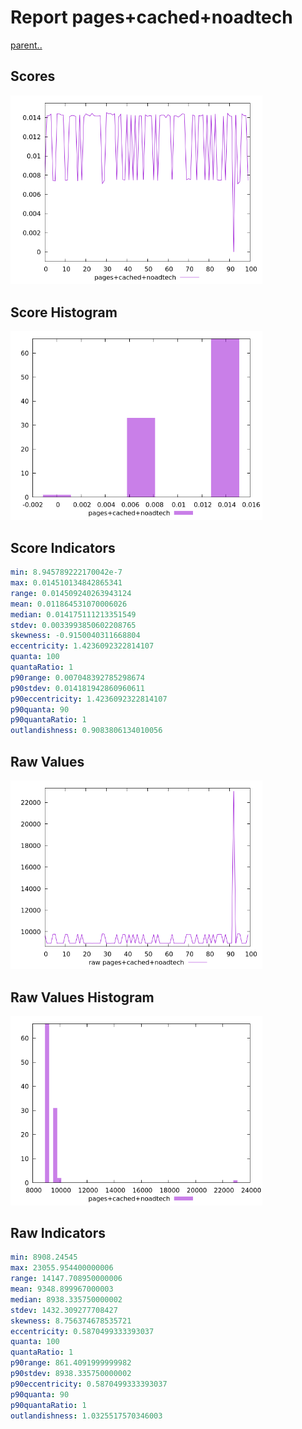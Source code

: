 # Report pages+cached+noadtech

[parent..](./..)  


## Scores

![score](./score.png)  

## Score Histogram

![hist](./hist.png)  

## Score Indicators

```yaml
min: 8.945789222170042e-7
max: 0.014510134842865341
range: 0.014509240263943124
mean: 0.011864531070006026
median: 0.014175111213351549
stdev: 0.0033993850602208765
skewness: -0.9150040311668804
eccentricity: 1.4236092322814107
quanta: 100
quantaRatio: 1
p90range: 0.007048392785298674
p90stdev: 0.014181942860960611
p90eccentricity: 1.4236092322814107
p90quanta: 90
p90quantaRatio: 1
outlandishness: 0.9083806134010056

```

## Raw Values

![raw](./raw.png)  

## Raw Values Histogram

![raw hist](./raw_hist.png)  

## Raw Indicators

```yaml
min: 8908.24545
max: 23055.954400000006
range: 14147.708950000006
mean: 9348.899967000003
median: 8938.335750000002
stdev: 1432.309277708427
skewness: 8.756374678535721
eccentricity: 0.5870499333393037
quanta: 100
quantaRatio: 1
p90range: 861.4091999999982
p90stdev: 8938.335750000002
p90eccentricity: 0.5870499333393037
p90quanta: 90
p90quantaRatio: 1
outlandishness: 1.0325517570346003

```

<style>
  img {
    max-width: 80%;
  }
</style>
      
